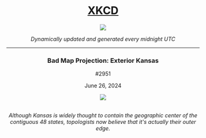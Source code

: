 
<h1 align="center"><a href="https://xkcd.com">XKCD</a></h1>
<div align="center">
    <img src="https://img.shields.io/github/last-commit/ShashashankThakur/XKCD?label=last%20updated" />
</div>

<p align="center"><i>Dynamically updated and generated every midnight UTC</i></p>
<hr>
<div align="center">
    <h3><strong>Bad Map Projection: Exterior Kansas</strong></h3>
    <p>#2951</p>
    <p>June 26, 2024</p>
    <img src="https://imgs.xkcd.com/comics/bad_map_projection_exterior_kansas.png">
    <br></br>
    <p><i>Although Kansas is widely thought to contain the geographic center of the contiguous 48 states, topologists now believe that it's actually their outer edge.</i></p>
</div>
